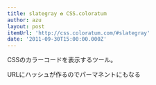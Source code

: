 ```yaml
---
title: slategray ✿ CSS.coloratum
author: azu
layout: post
itemUrl: 'http://css.coloratum.com/#slategray'
date: '2011-09-30T15:00:00.000Z'
---
```

CSSのカラーコードを表示するツール。

URLにハッシュが作るのでパーマネントにもなる
